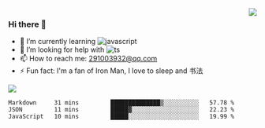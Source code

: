 <img align='right' src='https://github-readme-stats.vercel.app/api?username=niaogege&show_icons=true&theme=radical'/>

### Hi there 👋

- 🌱 I’m currently learning ![javascript](https://img.shields.io/badge/javacript-learn-orange)
- 🤔 I’m looking for help with ![ts](https://img.shields.io/badge/ts-learn-yellow)
- 📫 How to reach me: 291003932@qq.com
- ⚡ Fun fact:  I'm a fan of Iron Man, I love to sleep and 书法

![](https://github-readme-stats.vercel.app/api/top-langs/?username=niaogege&layout=compact)

<!--START_SECTION:waka-->
```text
Markdown     31 mins         ██████████████▒░░░░░░░░░░   57.78 % 
JSON         11 mins         █████▓░░░░░░░░░░░░░░░░░░░   22.23 % 
JavaScript   10 mins         █████░░░░░░░░░░░░░░░░░░░░   19.99 % 
```
<!--END_SECTION:waka-->
